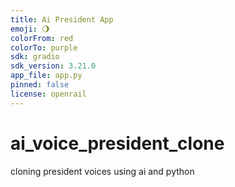 ```yaml
---
title: Ai President App
emoji: 🌖
colorFrom: red
colorTo: purple
sdk: gradio
sdk_version: 3.21.0
app_file: app.py
pinned: false
license: openrail
---
```


# ai_voice_president_clone
cloning president voices using ai and python
